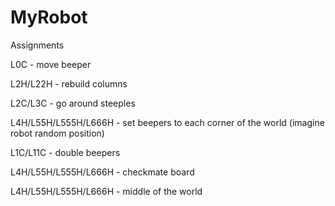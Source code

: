 # MyRobot

Assignments

L0C - move beeper

L2H/L22H - rebuild columns

L2C/L3C - go around steeples

L4H/L55H/L555H/L666H  - set beepers to each corner of the world (imagine robot random position)

L1C/L11C - double beepers

L4H/L55H/L555H/L666H - checkmate board

L4H/L55H/L555H/L666H - middle of the world
